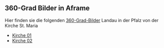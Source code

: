## 360-Grad Bilder in Aframe
Hier finden sie die folgenden [360-Grad-Bilder](https://schatz234.github.io/Kirche/index.html) Landau in der Pfalz von der Kirche St. Maria
* [Kirche 01](https://schatz234.github.io/Kirche/kirche01.html) 
* [Kirche 02](https://schatz234.github.io/Kirche/kirche02.html) 
